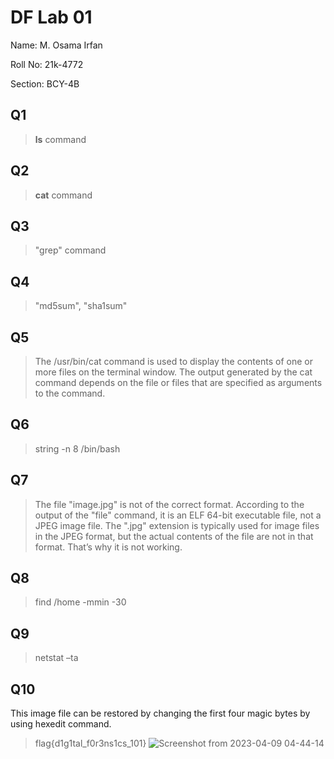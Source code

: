 # DF Lab 01
Name: M. Osama Irfan

Roll No: 21k-4772

Section: BCY-4B

## Q1 
> **ls** command

## Q2
> **cat** command 

## Q3
> "grep" command 

## Q4
> "md5sum", "sha1sum" 

## Q5
> The /usr/bin/cat command is used to display the contents of one or more files on the terminal window. The output generated by the cat command depends on the file or files that are specified as arguments to the command.

## Q6 
> string -n 8 /bin/bash

## Q7 
> The file "image.jpg" is not of the correct format. According to the output of the "file" command, it is an ELF 64-bit executable file, not a JPEG image file. The ".jpg" extension is typically used for image files in the JPEG format, but the actual contents of the file are not in that format. That’s why it is not working.

## Q8 
> find /home -mmin -30

## Q9 
> netstat –ta

## Q10
This image file can be restored by changing the first four magic bytes by using hexedit command.
> flag{d1g1tal_f0r3ns1cs_101}
![Screenshot from 2023-04-09 04-44-14](https://user-images.githubusercontent.com/115397536/230763249-6acfa59c-f363-4687-be9b-c281698730b4.png)

